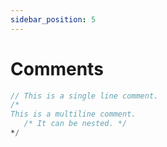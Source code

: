 ```yaml
---
sidebar_position: 5
---
```


# Comments

```v
// This is a single line comment.
/*
This is a multiline comment.
   /* It can be nested. */
*/
```